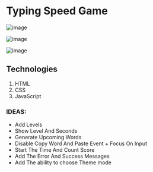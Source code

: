 # Typing Speed Game

![image](https://user-images.githubusercontent.com/92198960/192021892-8731c215-37f8-4546-8509-64e3ca359c2d.png)

![image](https://user-images.githubusercontent.com/92198960/192024735-3820e5cd-c471-46db-b8cf-aabec40947c8.png)

![image](https://user-images.githubusercontent.com/92198960/192022466-44de65c4-bd80-4830-b104-47c1d2c6394a.png)

## Technologies

1. HTML
2. CSS
3. JavaScript

### IDEAS:

  - Add Levels
  - Show Level And Seconds
  - Generate Upcoming Words
  - Disable Copy Word And Paste Event + Focus On Input
  - Start The Time And Count Score
  - Add The Error And Success Messages
  - Add The ability to choose Theme mode
